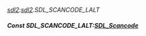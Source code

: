 _[sdl2](../../modules/sdl2/sdl2-module.md):[sdl2](../../modules/sdl2/sdl2-module.md).SDL\_SCANCODE\_LALT_
##### Const SDL\_SCANCODE\_LALT:[SDL_Scancode](../../modules/sdl2/sdl2-sdl_scancode.md)
